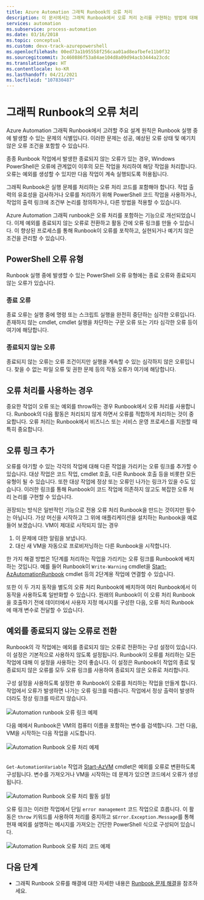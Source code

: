 ```yaml
---
title: Azure Automation 그래픽 Runbook의 오류 처리
description: 이 문서에서는 그래픽 Runbook에서 오류 처리 논리를 구현하는 방법에 대해 설명합니다.
services: automation
ms.subservice: process-automation
ms.date: 03/16/2018
ms.topic: conceptual
ms.custom: devx-track-azurepowershell
ms.openlocfilehash: 00ed73a1b95558f256caa01ad8eafbefe11b0f32
ms.sourcegitcommit: 3c460886f53a84ae104d8a09d94acb3444a23cdc
ms.translationtype: HT
ms.contentlocale: ko-KR
ms.lasthandoff: 04/21/2021
ms.locfileid: "107830487"
---
```

# <a name="handle-errors-in-graphical-runbooks"></a>그래픽 Runbook의 오류 처리

Azure Automation 그래픽 Runbook에서 고려할 주요 설계 원칙은 Runbook 실행 중에 발생할 수 있는 문제의 식별입니다. 이러한 문제는 성공, 예상된 오류 상태 및 예기치 않은 오류 조건을 포함할 수 있습니다.

종종 Runbook 작업에서 발생한 종료되지 않는 오류가 있는 경우, Windows PowerShell은 오류에 관계없이 이후의 모든 작업을 처리하여 해당 작업을 처리합니다. 오류는 예외를 생성할 수 있지만 다음 작업이 계속 실행되도록 허용됩니다.

그래픽 Runbook은 실행 문제를 처리하는 오류 처리 코드를 포함해야 합니다. 작업 출력의 유효성을 검사하거나 오류를 처리하기 위해 PowerShell 코드 작업을 사용하거나, 작업의 출력 링크에 조건부 논리를 정의하거나, 다른 방법을 적용할 수 있습니다.

Azure Automation 그래픽 runbook은 오류 처리를 포함하는 기능으로 개선되었습니다. 이제 예외를 종료되지 않는 오류로 전환하고 활동 간에 오류 링크를 만들 수 있습니다. 이 향상된 프로세스를 통해 Runbook이 오류를 포착하고, 실현되거나 예기치 않은 조건을 관리할 수 있습니다. 

## <a name="powershell-error-types"></a>PowerShell 오류 유형

Runbook 실행 중에 발생할 수 있는 PowerShell 오류 유형에는 종료 오류와 종료되지 않는 오류가 있습니다.
 
### <a name="terminating-error"></a>종료 오류

종료 오류는 실행 중에 명령 또는 스크립트 실행을 완전히 중단하는 심각한 오류입니다. 존재하지 않는 cmdlet, cmdlet 실행을 차단하는 구문 오류 또는 기타 심각한 오류 등이 여기에 해당합니다.

### <a name="non-terminating-error"></a>종료되지 않는 오류

종료되지 않는 오류는 오류 조건이지만 실행을 계속할 수 있는 심각하지 않은 오류입니다. 찾을 수 없는 파일 오류 및 권한 문제 등의 작동 오류가 여기에 해당합니다.

## <a name="when-to-use-error-handling"></a>오류 처리를 사용하는 경우

중요한 작업이 오류 또는 예외를 throw하는 경우 Runbook에서 오류 처리를 사용합니다. Runbook의 다음 활동은 처리되지 않게 하면서 오류를 적합하게 처리하는 것이 중요합니다. 오류 처리는 Runbook에서 비즈니스 또는 서비스 운영 프로세스를 지원할 때 특히 중요합니다.

## <a name="add-error-links"></a>오류 링크 추가

오류를 야기할 수 있는 각각의 작업에 대해 다른 작업을 가리키는 오류 링크를 추가할 수 있습니다. 대상 작업은 코드 작업, cmdlet 호출, 다른 Runbook 호출 등을 비롯한 모든 유형이 될 수 있습니다. 또한 대상 작업에 정상 또는 오류인 나가는 링크가 있을 수도 있습니다. 이러한 링크를 통해 Runbook이 코드 작업에 의존하지 않고도 복잡한 오류 처리 논리를 구현할 수 있습니다.

권장되는 방식은 일반적인 기능으로 전용 오류 처리 Runbook을 만드는 것이지만 필수는 아닙니다. 가상 머신을 시작하고 그 위에 애플리케이션을 설치하는 Runbook을 예로 들어 보겠습니다. VM이 제대로 시작되지 않는 경우

1. 이 문제에 대한 알림을 보냅니다.
2. 대신 새 VM을 자동으로 프로비저닝하는 다른 Runbook을 시작합니다.

한 가지 해결 방법은 1단계를 처리하는 작업을 가리키는 오류 링크를 Runbook에 배치하는 것입니다. 예를 들어 Runbook이 `Write-Warning` cmdlet을 [Start-AzAutomationRunbook](/powershell/module/az.automation/start-azautomationrunbook) cmdlet 등의 2단계용 작업에 연결할 수 있습니다.

또한 이 두 가지 동작을 별도의 오류 처리 Runbook에 배치하여 여러 Runbook에서 이 동작을 사용하도록 일반화할 수 있습니다. 원래의 Runbook이 이 오류 처리 Runbook을 호출하기 전에 데이터에서 사용자 지정 메시지를 구성한 다음, 오류 처리 Runbook에 매개 변수로 전달할 수 있습니다.

## <a name="turn-exceptions-into-non-terminating-errors"></a>예외를 종료되지 않는 오류로 전환

Runbook의 각 작업에는 예외를 종료되지 않는 오류로 전환하는 구성 설정이 있습니다. 이 설정은 기본적으로 사용하지 않도록 설정됩니다. Runbook이 오류를 처리하는 모든 작업에 대해 이 설정을 사용하는 것이 좋습니다. 이 설정은 Runbook이 작업의 종료 및 종료되지 않은 오류를 모두 오류 링크를 사용하여 종료되지 않은 오류로 처리합니다.  

구성 설정을 사용하도록 설정한 후 Runbook이 오류를 처리하는 작업을 만들게 합니다. 작업에서 오류가 발생하면 나가는 오류 링크를 따릅니다. 작업에서 정상 출력이 발생하더라도 정상 링크를 따르지 않습니다.<br><br> ![Automation runbook 오류 링크 예제](media/automation-runbook-graphical-error-handling/error-link-example.png)

다음 예에서 Runbook은 VM의 컴퓨터 이름을 포함하는 변수를 검색합니다. 그런 다음, VM을 시작하는 다음 작업을 시도합니다.<br><br> ![Automation Runbook 오류 처리 예제](media/automation-runbook-graphical-error-handling/runbook-example-error-handling.png)<br><br>      

`Get-AutomationVariable` 작업과 [Start-AzVM](/powershell/module/Az.Compute/Start-AzVM) cmdlet은 예외를 오류로 변환하도록 구성됩니다. 변수를 가져오거나 VM을 시작하는 데 문제가 있으면 코드에서 오류가 생성됩니다.<br><br> ![Automation Runbook 오류 처리 활동 설정](media/automation-runbook-graphical-error-handling/activity-blade-convertexception-option.png)

오류 링크는 이러한 작업에서 단일 `error management` 코드 작업으로 흐릅니다. 이 활동은 `throw` 키워드를 사용하여 처리를 중지하고 `$Error.Exception.Message`를 통해 현재 예외를 설명하는 메시지를 가져오는 간단한 PowerShell 식으로 구성되어 있습니다.<br><br> ![Automation Runbook 오류 처리 코드 예제](media/automation-runbook-graphical-error-handling/runbook-example-error-handling-code.png)

## <a name="next-steps"></a>다음 단계

* 그래픽 Runbook 오류를 해결에 대한 자세한 내용은 [Runbook 문제 해결](troubleshoot/runbooks.md)을 참조하세요.
